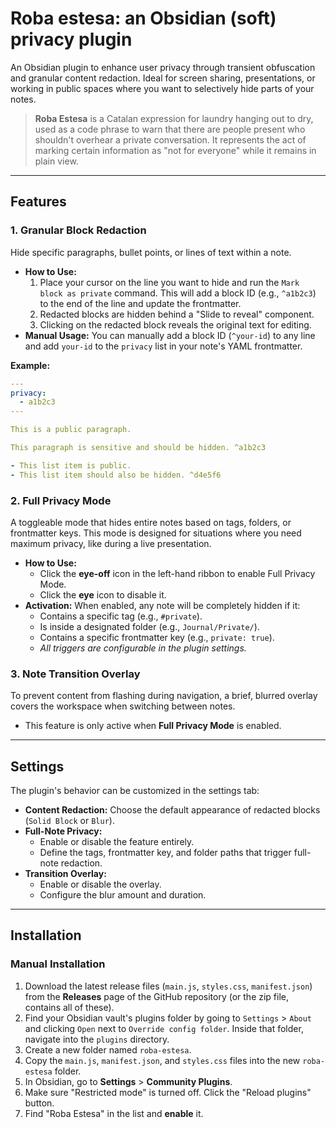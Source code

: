 # Roba estesa: an Obsidian (soft) privacy plugin

An Obsidian plugin to enhance user privacy through transient obfuscation and granular content redaction. Ideal for screen sharing, presentations, or working in public spaces where you want to selectively hide parts of your notes.

> **Roba Estesa** is a Catalan expression for laundry hanging out to dry, used as a code phrase to warn that there are people present who shouldn't overhear a private conversation. It represents the act of marking certain information as "not for everyone" while it remains in plain view.

---

## Features

### 1. Granular Block Redaction

Hide specific paragraphs, bullet points, or lines of text within a note.

-   **How to Use:**
    1.  Place your cursor on the line you want to hide and run the `Mark block as private` command. This will add a block ID (e.g., `^a1b2c3`) to the end of the line and update the frontmatter.
    2.  Redacted blocks are hidden behind a "Slide to reveal" component.
    3.  Clicking on the redacted block reveals the original text for editing.
-   **Manual Usage:** You can manually add a block ID (`^your-id`) to any line and add `your-id` to the `privacy` list in your note's YAML frontmatter.

**Example:**
```yaml
---
privacy:
  - a1b2c3
---

This is a public paragraph.

This paragraph is sensitive and should be hidden. ^a1b2c3

- This list item is public.
- This list item should also be hidden. ^d4e5f6
```

### 2. Full Privacy Mode

A toggleable mode that hides entire notes based on tags, folders, or frontmatter keys. This mode is designed for situations where you need maximum privacy, like during a live presentation.

-   **How to Use:**
    -   Click the **eye-off** icon in the left-hand ribbon to enable Full Privacy Mode.
    -   Click the **eye** icon to disable it.
-   **Activation:** When enabled, any note will be completely hidden if it:
    -   Contains a specific tag (e.g., `#private`).
    -   Is inside a designated folder (e.g., `Journal/Private/`).
    -   Contains a specific frontmatter key (e.g., `private: true`).
    -   *All triggers are configurable in the plugin settings.*

### 3. Note Transition Overlay

To prevent content from flashing during navigation, a brief, blurred overlay covers the workspace when switching between notes.

-   This feature is only active when **Full Privacy Mode** is enabled.

---

## Settings

The plugin's behavior can be customized in the settings tab:

-   **Content Redaction:** Choose the default appearance of redacted blocks (`Solid Block` or `Blur`).
-   **Full-Note Privacy:**
    -   Enable or disable the feature entirely.
    -   Define the tags, frontmatter key, and folder paths that trigger full-note redaction.
-   **Transition Overlay:**
    -   Enable or disable the overlay.
    -   Configure the blur amount and duration.

---

## Installation

### Manual Installation

1.  Download the latest release files (`main.js`, `styles.css`, `manifest.json`) from the **Releases** page of the GitHub repository (or the zip file, contains all of these).
2.  Find your Obsidian vault's plugins folder by going to `Settings` > `About` and clicking `Open` next to `Override config folder`. Inside that folder, navigate into the `plugins` directory.
3.  Create a new folder named `roba-estesa`.
4.  Copy the `main.js`, `manifest.json`, and `styles.css` files into the new `roba-estesa` folder.
5.  In Obsidian, go to **Settings** > **Community Plugins**.
6.  Make sure "Restricted mode" is turned off. Click the "Reload plugins" button.
7.  Find "Roba Estesa" in the list and **enable** it.

